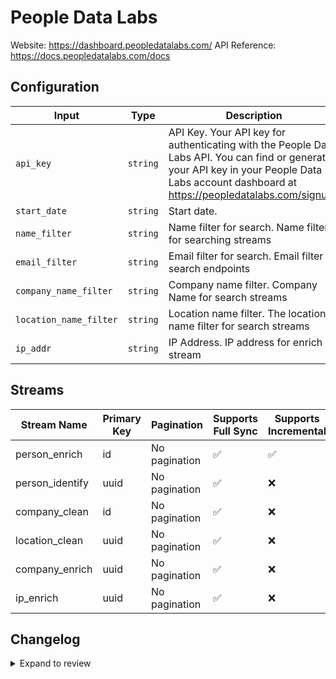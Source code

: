 # People Data Labs
Website: https://dashboard.peopledatalabs.com/
API Reference: https://docs.peopledatalabs.com/docs

## Configuration

| Input | Type | Description | Default Value |
|-------|------|-------------|---------------|
| `api_key` | `string` | API Key. Your API key for authenticating with the People Data Labs API. You can find or generate your API key in your People Data Labs account dashboard at https://peopledatalabs.com/signup/. |  |
| `start_date` | `string` | Start date.  |  |
| `name_filter` | `string` | Name filter for search. Name filter for searching streams | Rick Morty |
| `email_filter` | `string` | Email filter for search. Email filter for search endpoints | test@gmail.com |
| `company_name_filter` | `string` | Company name filter. Company Name for search streams | Google |
| `location_name_filter` | `string` | Location name filter. The location name filter for search streams | boston |
| `ip_addr` | `string` | IP Address. IP address for enrich stream | 76.155.190.200 |

## Streams
| Stream Name | Primary Key | Pagination | Supports Full Sync | Supports Incremental |
|-------------|-------------|------------|---------------------|----------------------|
| person_enrich | id | No pagination | ✅ |  ✅  |
| person_identify | uuid | No pagination | ✅ |  ❌  |
| company_clean | id | No pagination | ✅ |  ❌  |
| location_clean | uuid | No pagination | ✅ |  ❌  |
| company_enrich | uuid | No pagination | ✅ |  ❌  |
| ip_enrich | uuid | No pagination | ✅ |  ❌  |

## Changelog

<details>
  <summary>Expand to review</summary>

| Version          | Date              | Pull Request | Subject        |
|------------------|-------------------|--------------|----------------|
| 0.0.1 | 2025-04-05 | | Initial release by [@btkcodedev](https://github.com/btkcodedev) via Connector Builder |

</details>
